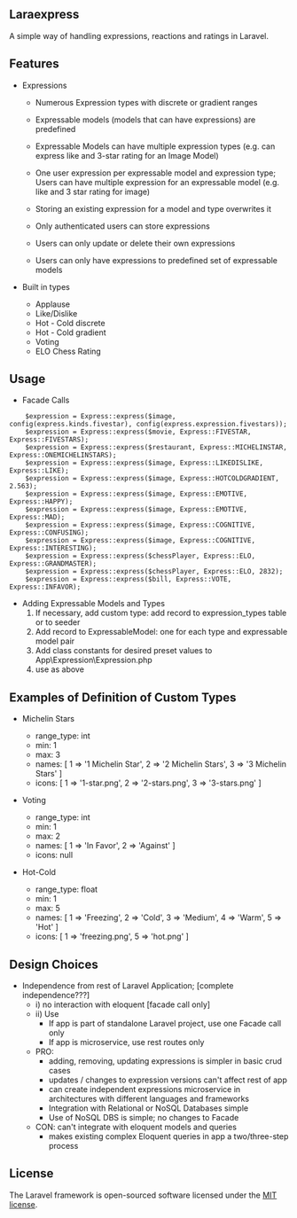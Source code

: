 

## Laraexpress

A simple way of handling expressions, reactions and ratings in Laravel.

## Features

- Expressions
    - Numerous Expression types with discrete or gradient ranges
    - Expressable models (models that can have expressions) are predefined
    - Expressable Models can have multiple expression types (e.g. can express like  and 3-star rating for an Image Model)
    - One user expression per expressable model and expression type; Users can have multiple expression for an expressable model (e.g. like and 3 star rating for image)
    - Storing an existing expression for a model and type overwrites it

    - Only authenticated users can store expressions
    - Users can only update or delete their own expressions
    - Users can only have expressions to predefined set of expressable models


- Built in types
    - Applause
    - Like/Dislike
    - Hot - Cold discrete
    - Hot - Cold gradient
    - Voting
    - ELO Chess Rating

## Usage
- Facade Calls

```
    $expression = Express::express($image, config(express.kinds.fivestar), config(express.expression.fivestars));
    $expression = Express::express($movie, Express::FIVESTAR, Express::FIVESTARS);
    $expression = Express::express($restaurant, Express::MICHELINSTAR, Express::ONEMICHELINSTARS);
    $expression = Express::express($image, Express::LIKEDISLIKE, Express::LIKE);
    $expression = Express::express($image, Express::HOTCOLDGRADIENT, 2.563);
    $expression = Express::express($image, Express::EMOTIVE, Express::HAPPY);
    $expression = Express::express($image, Express::EMOTIVE, Express::MAD);
    $expression = Express::express($image, Express::COGNITIVE, Express::CONFUSING);
    $expression = Express::express($image, Express::COGNITIVE, Express::INTERESTING);
    $expression = Express::express($chessPlayer, Express::ELO, Express::GRANDMASTER);
    $expression = Express::express($chessPlayer, Express::ELO, 2832);
    $expression = Express::express($bill, Express::VOTE, Express::INFAVOR);
```

- Adding Expressable Models and Types
    1. If necessary, add custom type: add record to expression_types table or to seeder
    2. Add record to ExpressableModel: one for each type and expressable model pair
    3. Add class constants for desired preset values to App\Expression\Expression.php
    4. use as above

## Examples of Definition of Custom Types

- Michelin Stars
    - range_type: int
    - min: 1
    - max: 3
    - names: [ 1 => '1 Michelin Star', 2 => '2 Michelin Stars', 3 => '3 Michelin Stars' ]
    - icons: [ 1 => '1-star.png', 2 => '2-stars.png', 3 => '3-stars.png' ]

- Voting
    - range_type: int
    - min: 1
    - max: 2
    - names: [ 1 => 'In Favor', 2 => 'Against' ]
    - icons: null

- Hot-Cold
    - range_type: float
    - min: 1
    - max: 5
    - names: [ 1 => 'Freezing', 2 => 'Cold', 3 => 'Medium', 4 => 'Warm', 5 => 'Hot' ]
    - icons: [ 1 => 'freezing.png', 5 => 'hot.png' ]

## Design Choices
- Independence from rest of Laravel Application; [complete independence???]
    - i) no interaction with eloquent [facade call only]
    - ii) Use
        - If app is part of standalone Laravel project, use one Facade call only
        - If app is microservice, use rest routes only
    - PRO:
        - adding, removing, updating expressions is simpler in basic crud cases
        - updates / changes to expression versions can't affect rest of app
        - can create independent expressions microservice in architectures with different languages and frameworks
        - Integration with Relational or NoSQL Databases simple
        - Use of NoSQL DBS is simple; no changes to Facade
    - CON: can't integrate with eloquent models and queries
        - makes existing complex Eloquent queries in app a two/three-step process


## License

The Laravel framework is open-sourced software licensed under the [MIT license](https://opensource.org/licenses/MIT).
